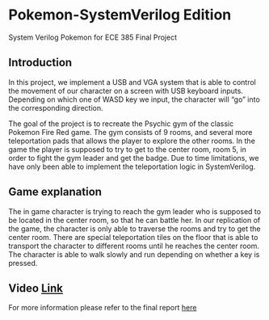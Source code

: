 # Pokemon-SystemVerilog Edition
System Verilog Pokemon for ECE 385 Final Project

## Introduction 
In this project, we implement a USB and VGA system that is able to control the movement of our character on a screen with USB keyboard inputs. Depending on which one of WASD key we input, the character will “go” into the corresponding direction. 

The goal of the project is to recreate the Psychic gym of the classic Pokemon Fire Red game. The gym consists of 9 rooms, and several more teleportation pads that allows the player to explore the other rooms. In the game the player is supposed to try to get to the center room, room 5, in order to fight the gym leader and get the badge. Due to time limitations, we have only been able to implement the teleportation logic in SystemVerilog.

## Game explanation
The in game character is trying to reach the gym leader who is supposed to be located in the center room, so that he can battle her. In our replication of the game, the character is only able to traverse the rooms and try to get the center room. There are special teleportation tiles on the floor that is able to transport the character to different rooms until he reaches the center room. The character is able to walk slowly and run depending on whether a key is pressed.

## Video [Link](https://www.youtube.com/watch?v=iwx7oSsUMZc&feature=youtu.be)

For more information please refer to the final report [here](https://github.com/gnodipac886/Pokemon-SVE/blob/master/ECE%20385%20final%20project%20report.pdf)

